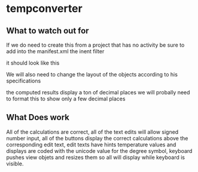 # tempconverter


## What to watch out for 

If we do need to create this from a project that has no activity be sure to add into the manifest.xml the inent filter 

it should look like this 

<?xml version="1.0" encoding="utf-8"?>
<manifest xmlns:android="http://schemas.android.com/apk/res/android"
  package="io.github.matthewjones2435.tempconverter">

  <application
    android:allowBackup="true"
    android:icon="@mipmap/ic_launcher"
    android:label="@string/app_name"
    android:roundIcon="@mipmap/ic_launcher_round"
    android:supportsRtl="true"
    android:theme="@style/AppTheme">
    <activity
      android:name=".MainActivity"
      android:windowSoftInputMode="adjustResize">
      <intent-filter >
        <action android:name="android.intent.action.MAIN" />
        <category android:name="android.intent.category.LAUNCHER" />
      </intent-filter>
    </activity>
  </application>

</manifest>

We will also need to change the layout of the objects according to his specifications 

the computed results display a ton of decimal places we will probally need to format this to show only a few decimal places 

## What Does work 

All of the calculations are correct, all of the text edits will allow signed number input, all of the buttons display the correct calculations above the 
corresponding edit text, edit texts have hints 
temperature values and displays are coded with the unicode value for the degree symbol, keyboard pushes view objets and resizes them so all will display
while keyboard is visible.








